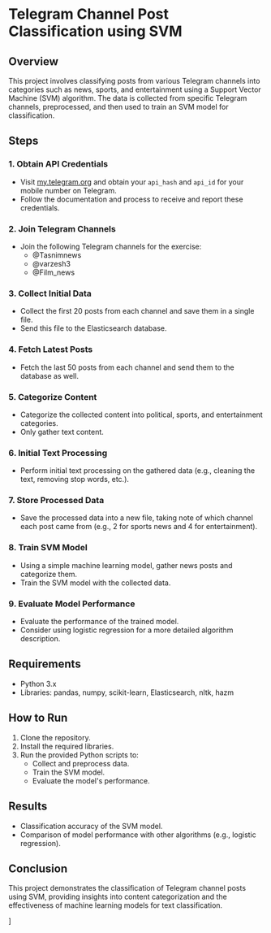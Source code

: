 # Telegram Channel Post Classification using SVM

## Overview
This project involves classifying posts from various Telegram channels into categories such as news, sports, and entertainment using a Support Vector Machine (SVM) algorithm. The data is collected from specific Telegram channels, preprocessed, and then used to train an SVM model for classification.

## Steps

### 1. Obtain API Credentials
- Visit [my.telegram.org](https://my.telegram.org/apps) and obtain your `api_hash` and `api_id` for your mobile number on Telegram.
- Follow the documentation and process to receive and report these credentials.

### 2. Join Telegram Channels
- Join the following Telegram channels for the exercise:
  - @Tasnimnews
  - @varzesh3
  - @Film_news

### 3. Collect Initial Data
- Collect the first 20 posts from each channel and save them in a single file.
- Send this file to the Elasticsearch database.

### 4. Fetch Latest Posts
- Fetch the last 50 posts from each channel and send them to the database as well.

### 5. Categorize Content
- Categorize the collected content into political, sports, and entertainment categories.
- Only gather text content.

### 6. Initial Text Processing
- Perform initial text processing on the gathered data (e.g., cleaning the text, removing stop words, etc.).

### 7. Store Processed Data
- Save the processed data into a new file, taking note of which channel each post came from (e.g., 2 for sports news and 4 for entertainment).

### 8. Train SVM Model
- Using a simple machine learning model, gather news posts and categorize them.
- Train the SVM model with the collected data.

### 9. Evaluate Model Performance
- Evaluate the performance of the trained model.
- Consider using logistic regression for a more detailed algorithm description.

## Requirements
- Python 3.x
- Libraries: pandas, numpy, scikit-learn, Elasticsearch, nltk, hazm

## How to Run
1. Clone the repository.
2. Install the required libraries.
3. Run the provided Python scripts to:
   - Collect and preprocess data.
   - Train the SVM model.
   - Evaluate the model's performance.

## Results
- Classification accuracy of the SVM model.
- Comparison of model performance with other algorithms (e.g., logistic regression).

## Conclusion
This project demonstrates the classification of Telegram channel posts using SVM, providing insights into content categorization and the effectiveness of machine learning models for text classification.

]
